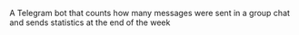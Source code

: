 A Telegram bot that counts how many messages were sent in a group chat and sends statistics at the end of the week
